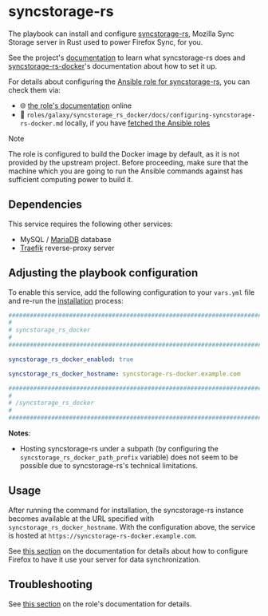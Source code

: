 <!--
SPDX-FileCopyrightText: 2020 - 2024 MDAD project contributors
SPDX-FileCopyrightText: 2020 - 2024 Slavi Pantaleev
SPDX-FileCopyrightText: 2020 Aaron Raimist
SPDX-FileCopyrightText: 2020 Chris van Dijk
SPDX-FileCopyrightText: 2020 Dominik Zajac
SPDX-FileCopyrightText: 2020 Mickaël Cornière
SPDX-FileCopyrightText: 2022 François Darveau
SPDX-FileCopyrightText: 2022 Julian Foad
SPDX-FileCopyrightText: 2022 Warren Bailey
SPDX-FileCopyrightText: 2023 Antonis Christofides
SPDX-FileCopyrightText: 2023 Felix Stupp
SPDX-FileCopyrightText: 2023 Julian-Samuel Gebühr
SPDX-FileCopyrightText: 2023 Pierre 'McFly' Marty
SPDX-FileCopyrightText: 2024 - 2025 Suguru Hirahara

SPDX-License-Identifier: AGPL-3.0-or-later
-->

# syncstorage-rs

The playbook can install and configure [syncstorage-rs](https://github.com/mozilla-services/syncstorage-rs), Mozilla Sync Storage server in Rust used to power Firefox Sync, for you.

See the project's [documentation](https://github.com/mozilla-services/syncstorage-rs/blob/master/README.md) to learn what syncstorage-rs does and [syncstorage-rs-docker](https://codeberg.org/acioustick/syncstorage-rs-docker)'s documentation about how to set it up.

For details about configuring the [Ansible role for syncstorage-rs](https://github.com/mother-of-all-self-hosting/ansible-role-syncstorage-rs-docker), you can check them via:

- 🌐 [the role's documentation](https://github.com/mother-of-all-self-hosting/ansible-role-syncstorage-rs-docker/blob/main/docs/configuring-syncstorage-rs-docker.md) online
- 📁 `roles/galaxy/syncstorage_rs_docker/docs/configuring-syncstorage-rs-docker.md` locally, if you have [fetched the Ansible roles](../installing.md)

>[!NOTE]
> The role is configured to build the Docker image by default, as it is not provided by the upstream project. Before proceeding, make sure that the machine which you are going to run the Ansible commands against has sufficient computing power to build it.

## Dependencies

This service requires the following other services:

- MySQL / [MariaDB](mariadb.md) database
- [Traefik](traefik.md) reverse-proxy server

## Adjusting the playbook configuration

To enable this service, add the following configuration to your `vars.yml` file and re-run the [installation](../installing.md) process:

```yaml
########################################################################
#                                                                      #
# syncstorage_rs_docker                                                #
#                                                                      #
########################################################################

syncstorage_rs_docker_enabled: true

syncstorage_rs_docker_hostname: syncstorage-rs-docker.example.com

########################################################################
#                                                                      #
# /syncstorage_rs_docker                                               #
#                                                                      #
########################################################################
```

**Notes**:

- Hosting syncstorage-rs under a subpath (by configuring the `syncstorage_rs_docker_path_prefix` variable) does not seem to be possible due to syncstorage-rs's technical limitations.

## Usage

After running the command for installation, the syncstorage-rs instance becomes available at the URL specified with `syncstorage_rs_docker_hostname`. With the configuration above, the service is hosted at `https://syncstorage-rs-docker.example.com`.

See [this section](https://codeberg.org/acioustick/syncstorage-rs-docker/src/branch/main#adjusting-firefox-setting) on the documentation for details about how to configure Firefox to have it use your server for data synchronization.

## Troubleshooting

See [this section](https://github.com/mother-of-all-self-hosting/ansible-role-syncstorage-rs-docker/blob/main/docs/configuring-syncstorage-rs-docker.md#troubleshooting) on the role's documentation for details.
